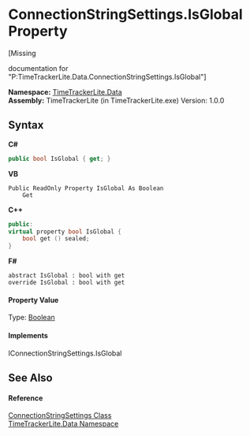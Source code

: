 # ConnectionStringSettings.IsGlobal Property 
 

\[Missing <summary> documentation for "P:TimeTrackerLite.Data.ConnectionStringSettings.IsGlobal"\]

**Namespace:**&nbsp;<a href="ab3f657c-6df0-d665-b9bf-c166a389ec06">TimeTrackerLite.Data</a><br />**Assembly:**&nbsp;TimeTrackerLite (in TimeTrackerLite.exe) Version: 1.0.0

## Syntax

**C#**<br />
``` C#
public bool IsGlobal { get; }
```

**VB**<br />
``` VB
Public ReadOnly Property IsGlobal As Boolean
	Get
```

**C++**<br />
``` C++
public:
virtual property bool IsGlobal {
	bool get () sealed;
}
```

**F#**<br />
``` F#
abstract IsGlobal : bool with get
override IsGlobal : bool with get
```


#### Property Value
Type: <a href="http://msdn2.microsoft.com/en-us/library/a28wyd50" target="_blank">Boolean</a>

#### Implements
IConnectionStringSettings.IsGlobal<br />

## See Also


#### Reference
<a href="7073fccb-fb2a-570f-2616-4a4f9345cb39">ConnectionStringSettings Class</a><br /><a href="ab3f657c-6df0-d665-b9bf-c166a389ec06">TimeTrackerLite.Data Namespace</a><br />